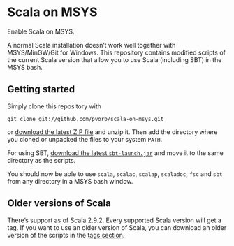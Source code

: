 Scala on MSYS
=============

Enable Scala on MSYS.

A normal Scala installation doesn’t work well together with MSYS/MinGW/Git
for Windows. This repository contains modified scripts of the current Scala
version that allow you to use Scala (including SBT) in the MSYS bash.


Getting started
---------------

Simply clone this repository with

    git clone git://github.com/pvorb/scala-on-msys.git

or
[download the latest ZIP file](https://github.com/pvorb/node-clone/tags)
and unzip it. Then add the directory where you cloned or unpacked the files to
your system `PATH`.

For using SBT,
[download the latest `sbt-launch.jar`](http://typesafe.artifactoryonline.com/typesafe/ivy-releases/org.scala-tools.sbt/sbt-launch/)
and move it to the same directory as the scripts.

You should now be able to use `scala`, `scalac`, `scalap`, `scaladoc`, `fsc` and
`sbt` from any directory in a MSYS bash window.


Older versions of Scala
-----------------------

There’s support as of Scala 2.9.2. Every supported Scala version will get a tag.
If you want to use an older version of Scala, you can download an older version
of the scripts in the [tags section](https://github.com/pvorb/node-clone/tags).
